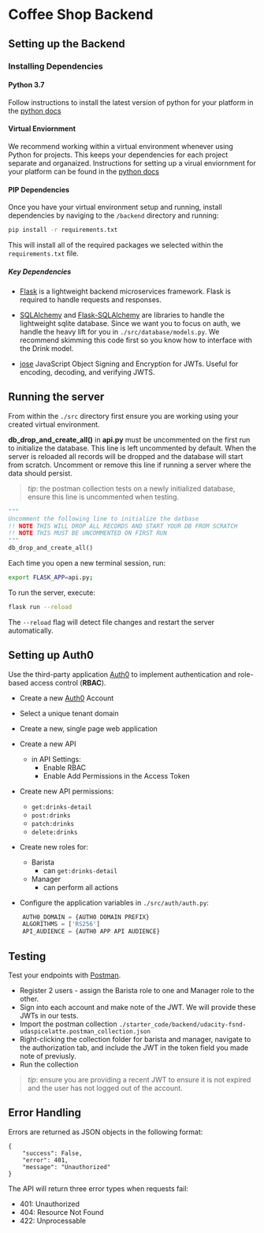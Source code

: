 # Coffee Shop Backend

## Setting up the Backend

### Installing Dependencies

#### Python 3.7

Follow instructions to install the latest version of python for your platform in the [python docs](https://docs.python.org/3/using/unix.html#getting-and-installing-the-latest-version-of-python)

#### Virtual Enviornment

We recommend working within a virtual environment whenever using Python for projects. This keeps your dependencies for each project separate and organaized. Instructions for setting up a virual enviornment for your platform can be found in the [python docs](https://packaging.python.org/guides/installing-using-pip-and-virtual-environments/)

#### PIP Dependencies

Once you have your virtual environment setup and running, install dependencies by naviging to the `/backend` directory and running:

```bash
pip install -r requirements.txt
```

This will install all of the required packages we selected within the `requirements.txt` file.

##### Key Dependencies

- [Flask](http://flask.pocoo.org/)  is a lightweight backend microservices framework. Flask is required to handle requests and responses.

- [SQLAlchemy](https://www.sqlalchemy.org/) and [Flask-SQLAlchemy](https://flask-sqlalchemy.palletsprojects.com/en/2.x/) are libraries to handle the lightweight sqlite database. Since we want you to focus on auth, we handle the heavy lift for you in `./src/database/models.py`. We recommend skimming this code first so you know how to interface with the Drink model.

- [jose](https://python-jose.readthedocs.io/en/latest/) JavaScript Object Signing and Encryption for JWTs. Useful for encoding, decoding, and verifying JWTS.

## Running the server

From within the `./src` directory first ensure you are working using your created virtual environment.

**db_drop_and_create_all()** in **api.py** must be uncommented on the first run to initialize the database. This line is left uncommented by default. When the server is reloaded all records will be dropped and the database will start from scratch. Uncomment or remove this line if running a server where the data should persist.
>_tip_: the postman collection tests on a newly initialized database, ensure this line is uncommented when testing.

```py
"""
Uncomment the following line to initialize the datbase
!! NOTE THIS WILL DROP ALL RECORDS AND START YOUR DB FROM SCRATCH
!! NOTE THIS MUST BE UNCOMMENTED ON FIRST RUN
"""
db_drop_and_create_all()
```
Each time you open a new terminal session, run:

```bash
export FLASK_APP=api.py;
```

To run the server, execute:

```bash
flask run --reload
```

The `--reload` flag will detect file changes and restart the server automatically.

## Setting up Auth0
Use the third-party application [Auth0](https://auth0.com/) to implement authentication and role-based access control (**RBAC**).

- Create a new [Auth0](https://auth0.com/) Account
- Select a unique tenant domain
- Create a new, single page web application
- Create a new API
    - in API Settings:
      - Enable RBAC
      - Enable Add Permissions in the Access Token
- Create new API permissions:
    - `get:drinks-detail`
    - `post:drinks`
    - `patch:drinks`
    - `delete:drinks`
  
- Create new roles for:
    - Barista
      - can `get:drinks-detail`
    - Manager
        - can perform all actions

- Configure the application variables in `./src/auth/auth.py`:
```py
    AUTH0_DOMAIN = {AUTH0 DOMAIN PREFIX}
    ALGORITHMS = ['RS256']
    API_AUDIENCE = {AUTH0 APP API AUDIENCE}
``` 

## Testing
Test your endpoints with [Postman](https://getpostman.com). 

- Register 2 users - assign the Barista role to one and Manager role to the other.
- Sign into each account and make note of the JWT. We will provide these JWTs in our tests.
- Import the postman collection `./starter_code/backend/udacity-fsnd-udaspicelatte.postman_collection.json`
- Right-clicking the collection folder for barista and manager, navigate to the authorization tab, and include the JWT in the token field you made note of previusly.
- Run the collection

>_tip_: ensure you are providing a recent JWT to ensure it is not expired and the user has not logged out of the account.

## Error Handling
Errors are returned as JSON objects in the following format:
```
{
    "success": False, 
    "error": 401,
    "message": "Unauthorized"
}
```
The API will return three error types when requests fail:
- 401: Unauthorized
- 404: Resource Not Found
- 422: Unprocessable
